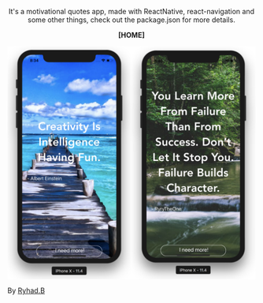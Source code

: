 <p align="center">
<p align="center">It's a motivational quotes app, made with ReactNative, react-navigation and some other things, check out the package.json for more details.</p>

<p align="center"><strong>[HOME]</strong></p>
<img align="center" src="./screenshots/home.jpg" width="900" />

<p>By <a href="https://ryhad.com">Ryhad.B</a> </p>

</p>
